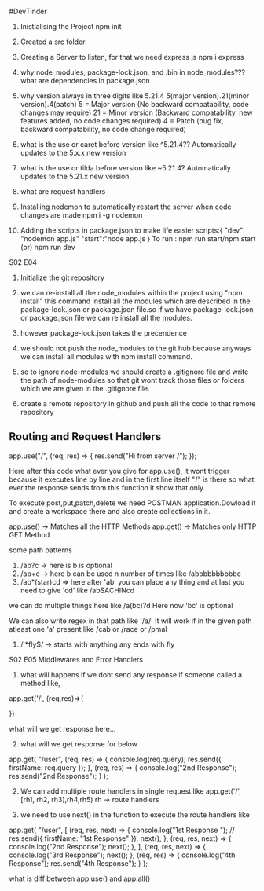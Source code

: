 #DevTinder

1. Inistialising the Project
   npm init
2. Created a src folder

3. Creating a Server to listen, for that we need express js
   npm i express

4. why node_modules, package-lock.json, and .bin in node_modules???
   what are dependencies in package.json

5. why version always in three digits like 5.21.4
   5(major version).21(minor version).4(patch)
   5 = Major version (No backward compatability, code changes may require)
   21 = Minor version (Backward compatability, new features added, no code changes required)
   4 = Patch (bug fix, backward compatability, no code change required)

6. what is the use or caret before version like ^5.21.4??
   Automatically updates to the 5.x.x new version

7. what is the use or tilda before version like ~5.21.4?
   Automatically updates to the 5.21.x new version

8. what are request handlers

9. Installing nodemon to automatically restart the server when code changes are made
   npm i -g nodemon

10. Adding the scripts in package.json to make life easier
    scripts:{
    "dev": "nodemon app.js"
    "start":"node app.js
    }
    To run : npm run start/npm start (or) npm run dev

S02 E04

1. Initialize the git repository
2. we can re-install all the node_modules within the project using "npm install"
   this command install all the modules which are described in the package-lock.json or package.json file.so if we have package-lock.json or package.json file we can re install all the modules.
3. however package-lock.json takes the precendence

4. we should not push the node_modules to the git hub because anyways we can install all modules with npm install command.

5. so to ignore node-modules we should create a .gitignore file and write the path of node-modules so that git wont track those files or folders which we are given in the .gitignore file.

6. create a remote repository in github and push all the code to that remote repository

## Routing and Request Handlers

app.use("/", (req, res) => {
res.send("Hi from server /");
});

Here after this code what ever you give for app.use(), it wont trigger because it executes line by line and in the first line itself "/" is there so what ever the response sends from this function it show that only.

To execute post,put,patch,delete we need POSTMAN application.Dowload it and create a workspace there
and also create collections in it.

app.use() -> Matches all the HTTP Methods
app.get() -> Matches only HTTP GET Method

some path patterns

1. /ab?c -> here is b is optional
2. /ab+c -> here b can be used n number of times like /abbbbbbbbbbc
3. /ab\*(star)cd => here after 'ab' you can place any thing and at last you need to give 'cd' like /abSACHINcd

we can do multiple things here like /a(bc)?d
Here now 'bc' is optional

We can also write regex in that path like '/a/'
It will work if in the given path atleast one 'a' present like /cab or /race or /pmal

1. /.\*fly$/ -> starts with anything any ends with fly

S02 E05 Middlewares and Error Handlers

1. what will happens if we dont send any response if someone called a method like,

app.get('/', (req,res)=>{

})

what will we get response here...

2. what will we get response for below

app.get(
"/user",
(req, res) => {
console.log(req.query);
res.send({ firstName: req.query });
},
(req, res) => {
console.log("2nd Response");
res.send("2nd Response");
}
);

2. We can add multiple route handlers in single request like
   app.get('/', [rh1, rh2, rh3],rh4,rh5)
   rh -> route handlers

3. we need to use next() in the function to execute the route handlers like

app.get(
"/user",
[
(req, res, next) => {
console.log("1st Response ");
// res.send({ firstName: "1st Response" });
next();
},
(req, res, next) => {
console.log("2nd Response");
next();
},
],
(req, res, next) => {
console.log("3rd Response");
next();
},
(req, res) => {
console.log("4th Response");
res.send("4th Response");
}
);

what is diff between app.use() and app.all()
